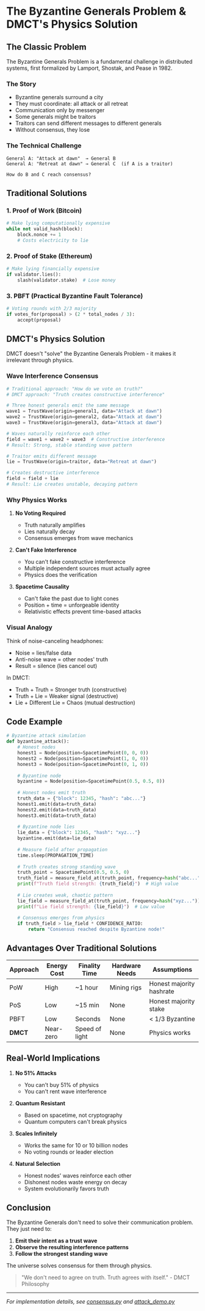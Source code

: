 # The Byzantine Generals Problem & DMCT's Physics Solution

## The Classic Problem

The Byzantine Generals Problem is a fundamental challenge in distributed systems, first formalized by Lamport, Shostak, and Pease in 1982.

### The Story
- Byzantine generals surround a city
- They must coordinate: all attack or all retreat
- Communication only by messenger
- Some generals might be traitors
- Traitors can send different messages to different generals
- Without consensus, they lose

### The Technical Challenge
```
General A: "Attack at dawn"  → General B
General A: "Retreat at dawn" → General C  (if A is a traitor)

How do B and C reach consensus?
```

## Traditional Solutions

### 1. Proof of Work (Bitcoin)
```python
# Make lying computationally expensive
while not valid_hash(block):
    block.nonce += 1
    # Costs electricity to lie
```

### 2. Proof of Stake (Ethereum)
```python
# Make lying financially expensive
if validator.lies():
    slash(validator.stake)  # Lose money
```

### 3. PBFT (Practical Byzantine Fault Tolerance)
```python
# Voting rounds with 2/3 majority
if votes_for(proposal) > (2 * total_nodes / 3):
    accept(proposal)
```

## DMCT's Physics Solution

DMCT doesn't "solve" the Byzantine Generals Problem - it makes it irrelevant through physics.

### Wave Interference Consensus
```python
# Traditional approach: "How do we vote on truth?"
# DMCT approach: "Truth creates constructive interference"

# Three honest generals emit the same message
wave1 = TrustWave(origin=general1, data="Attack at dawn")
wave2 = TrustWave(origin=general2, data="Attack at dawn") 
wave3 = TrustWave(origin=general3, data="Attack at dawn")

# Waves naturally reinforce each other
field = wave1 + wave2 + wave3  # Constructive interference
# Result: Strong, stable standing wave pattern

# Traitor emits different message
lie = TrustWave(origin=traitor, data="Retreat at dawn")

# Creates destructive interference
field = field + lie  
# Result: Lie creates unstable, decaying pattern
```

### Why Physics Works

1. **No Voting Required**
   - Truth naturally amplifies
   - Lies naturally decay
   - Consensus emerges from wave mechanics

2. **Can't Fake Interference**
   - You can't fake constructive interference
   - Multiple independent sources must actually agree
   - Physics does the verification

3. **Spacetime Causality**
   - Can't fake the past due to light cones
   - Position + time = unforgeable identity
   - Relativistic effects prevent time-based attacks

### Visual Analogy

Think of noise-canceling headphones:
- Noise = lies/false data
- Anti-noise wave = other nodes' truth
- Result = silence (lies cancel out)

In DMCT:
- Truth + Truth = Stronger truth (constructive)
- Truth + Lie = Weaker signal (destructive)
- Lie + Different Lie = Chaos (mutual destruction)

## Code Example

```python
# Byzantine attack simulation
def byzantine_attack():
    # Honest nodes
    honest1 = Node(position=SpacetimePoint(0, 0, 0))
    honest2 = Node(position=SpacetimePoint(1, 0, 0))
    honest3 = Node(position=SpacetimePoint(0, 1, 0))
    
    # Byzantine node
    byzantine = Node(position=SpacetimePoint(0.5, 0.5, 0))
    
    # Honest nodes emit truth
    truth_data = {"block": 12345, "hash": "abc..."}
    honest1.emit(data=truth_data)
    honest2.emit(data=truth_data)  
    honest3.emit(data=truth_data)
    
    # Byzantine node lies
    lie_data = {"block": 12345, "hash": "xyz..."}
    byzantine.emit(data=lie_data)
    
    # Measure field after propagation
    time.sleep(PROPAGATION_TIME)
    
    # Truth creates strong standing wave
    truth_point = SpacetimePoint(0.5, 0.5, 0)
    truth_field = measure_field_at(truth_point, frequency=hash("abc..."))
    print(f"Truth field strength: {truth_field}")  # High value
    
    # Lie creates weak, chaotic pattern
    lie_field = measure_field_at(truth_point, frequency=hash("xyz..."))
    print(f"Lie field strength: {lie_field}")  # Low value
    
    # Consensus emerges from physics
    if truth_field > lie_field * CONFIDENCE_RATIO:
        return "Consensus reached despite Byzantine node!"
```

## Advantages Over Traditional Solutions

| Approach | Energy Cost | Finality Time | Hardware Needs | Assumptions |
|----------|-------------|---------------|----------------|-------------|
| PoW | High | ~1 hour | Mining rigs | Honest majority hashrate |
| PoS | Low | ~15 min | None | Honest majority stake |
| PBFT | Low | Seconds | None | < 1/3 Byzantine |
| **DMCT** | Near-zero | Speed of light | None | Physics works |

## Real-World Implications

1. **No 51% Attacks**
   - You can't buy 51% of physics
   - You can't rent wave interference

2. **Quantum Resistant**
   - Based on spacetime, not cryptography
   - Quantum computers can't break physics

3. **Scales Infinitely**
   - Works the same for 10 or 10 billion nodes
   - No voting rounds or leader election

4. **Natural Selection**
   - Honest nodes' waves reinforce each other
   - Dishonest nodes waste energy on decay
   - System evolutionarily favors truth

## Conclusion

The Byzantine Generals don't need to solve their communication problem. They just need to:

1. **Emit their intent as a trust wave**
2. **Observe the resulting interference patterns**
3. **Follow the strongest standing wave**

The universe solves consensus for them through physics.

> "We don't need to agree on truth. Truth agrees with itself." - DMCT Philosophy

---

*For implementation details, see [consensus.py](consensus.py) and [attack_demo.py](attack_demo.py)*